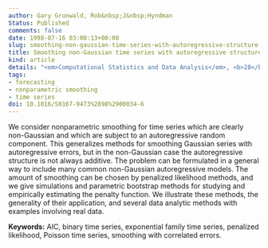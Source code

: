 ```yaml
---
author: Gary Grunwald, Rob&nbsp;J&nbsp;Hyndman
Status: Published
comments: false
date: 1998-07-16 03:00:13+00:00
slug: smoothing-non-gaussian-time-series-with-autoregressive-structure
title: Smoothing non-Gaussian time series with autoregressive structure
kind: article
details: "<em>Computational Statistics and Data Analysis</em>, <b>28</b>, 171-191"
tags:
- forecasting
- nonparametric smoothing
- time series
doi: 10.1016/S0167-9473%2898%2900034-6
---
```


We consider nonparametric smoothing for time series which are clearly non-Gaussian and which are subject to an autoregressive random component. This generalizes methods for smoothing Gaussian series with autoregressive errors, but in the non-Gaussian case the autoregressive structure is not always additive. The problem can be formulated in a general way to include many common non-Gaussian autoregressive models. The amount of smoothing can be chosen by penalized likelihood methods, and we give simulations and parametric bootstrap methods for studying and empirically estimating the penalty function. We illustrate these methods, the generality of their application, and several data analytic methods with examples involving real data.

**Keywords:** AIC, binary time series, exponential family time series, penalized likelihood, Poisson time series, smoothing with correlated errors.
